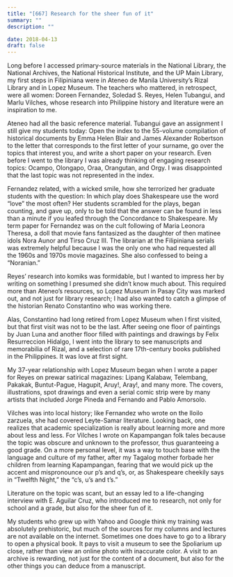 ```yaml
---
title: "[667] Research for the sheer fun of it"
summary: ""
description: ""

date: 2018-04-13
draft: false
---
```


Long before I accessed primary-source materials in the National Library, the National Archives, the National Historical Institute, and the UP Main Library, my first steps in Filipiniana were in Ateneo de Manila University’s Rizal Library and in Lopez Museum. The teachers who mattered, in retrospect, were all women: Doreen Fernandez, Soledad S. Reyes, Helen Tubangui, and Marlu Vilches, whose research into Philippine history and literature were an inspiration to me.

Ateneo had all the basic reference material. Tubangui gave an assignment I still give my students today: Open the index to the 55-volume compilation of historical documents by Emma Helen Blair and James Alexander Robertson to the letter that corresponds to the first letter of your surname, go over the topics that interest you, and write a short paper on your research. Even before I went to the library I was already thinking of engaging research topics: Ocampo, Olongapo, Oraa, Orangutan, and Orgy. I was disappointed that the last topic was not represented in the index.

Fernandez related, with a wicked smile, how she terrorized her graduate students with the question: In which play does Shakespeare use the word “love” the most often? Her students scrambled for the plays, began counting, and gave up, only to be told that the answer can be found in less than a minute if you leafed through the Concordance to Shakespeare. My term paper for Fernandez was on the cult following of Maria Leonora Theresa, a doll that movie fans fantasized as the daughter of then matinee idols Nora Aunor and Tirso Cruz III. The librarian at the Filipiniana serials was extremely helpful because I was the only one who had requested all the 1960s and 1970s movie magazines. She also confessed to being a “Noranian.”

Reyes’ research into komiks was formidable, but I wanted to impress her by writing on something I presumed she didn’t know much about. This required more than Ateneo’s resources, so Lopez Museum in Pasay City was marked out, and not just for library research; I had also wanted to catch a glimpse of the historian Renato Constantino who was working there.

Alas, Constantino had long retired from Lopez Museum when I first visited, but that first visit was not to be the last. After seeing one floor of paintings by Juan Luna and another floor filled with paintings and drawings by Felix Resurreccion Hidalgo, I went into the library to see manuscripts and memorabilia of Rizal, and a selection of rare 17th-century books published in the Philippines. It was love at first sight.

My 37-year relationship with Lopez Museum began when I wrote a paper for Reyes on prewar satirical magazines: Lipang Kalabaw, Telembang, Pakakak, Buntut-Pague, Hagupit, Aruy!, Aray!, and many more. The covers, illustrations, spot drawings and even a serial comic strip were by many artists that included Jorge Pineda and Fernando and Pablo Amorsolo.

Vilches was into local history; like Fernandez who wrote on the Iloilo zarzuela, she had covered Leyte-Samar literature. Looking back, one realizes that academic specialization is really about learning more and more about less and less. For Vilches I wrote on Kapampangan folk tales because the topic was obscure and unknown to the professor, thus guaranteeing a good grade. On a more personal level, it was a way to touch base with the language and culture of my father, after my Tagalog mother forbade her children from learning Kapampangan, fearing that we would pick up the accent and mispronounce our p’s and q’s, or, as Shakespeare cheekily says in “Twelfth Night,” the “c’s, u’s and t’s.”

Literature on the topic was scant, but an essay led to a life-changing interview with E. Aguilar Cruz, who introduced me to research, not only for school and a grade, but also for the sheer fun of it.

My students who grew up with Yahoo and Google think my training was absolutely prehistoric, but much of the sources for my columns and lectures are not available on the internet. Sometimes one does have to go to a library to open a physical book. It pays to visit a museum to see the Spoliarium up close, rather than view an online photo with inaccurate color. A visit to an archive is rewarding, not just for the content of a document, but also for the other things you can deduce from a manuscript.
